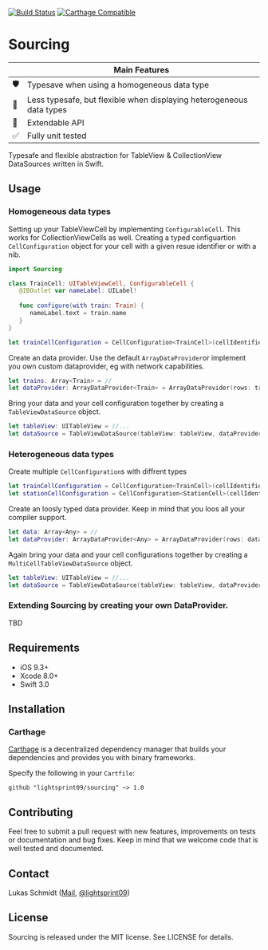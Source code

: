 [![Build Status](https://travis-ci.org/lightsprint09/Sourcing.svg?branch=master)](https://travis-ci.org/lightsprint09/Sourcing)
[![Carthage Compatible](https://img.shields.io/badge/Carthage-compatible-4BC51D.svg?style=flat)](https://github.com/Carthage/Carthage)

# Sourcing

|           | Main Features                  |
| --------- | ------------------------------ |
| 🛡        | Typesave when using a homogeneous data type       |
| 🐍 | Less typesafe, but flexible when displaying heterogeneous data types |
| 🚄        | Extendable API                 |
| &#9989;   | Fully unit tested              |

Typesafe and flexible abstraction for TableView &amp; CollectionView DataSources written in Swift.

## Usage
### Homogeneous data types
Setting up your TableViewCell by implementing `ConfigurableCell`. This works for CollectionViewCells as well. Creating a typed configuartion `CellConfiguration` object for your cell with a given resue identifier or with a nib.
```swift
import Sourcing

class TrainCell: UITableViewCell, ConfigurableCell {
   @IBOutlet var nameLabel: UILabel!
   
   func configure(with train: Train) {
      nameLabel.text = train.name
   }
}

let trainCellConfiguration = CellConfiguration<TrainCell>(cellIdentifier: "YourReuseID")

```

Create an data provider. Use the default `ArrayDataProvider`or implement you own custom dataprovider, eg with network capabilities.
```swift
let trains: Array<Train> = //
let dataProvider: ArrayDataProvider<Train> = ArrayDataProvider(rows: trains)
```
Bring your data and your cell configuration together by creating a `TableViewDataSource` object.
```swift
let tableView: UITableView = //...
let dataSource = TableViewDataSource(tableView: tableView, dataProvider: dataProvider, cellDequable: trainCellConfiguration)
```

### Heterogeneous data types
Create multiple `CellConfiguration`s with diffrent types
```swift
let trainCellConfiguration = CellConfiguration<TrainCell>(cellIdentifier: "YourReuseID")
let stationCellConfiguration = CellConfiguration<StationCell>(cellIdentifier: "YourReuseSecondID")
```
Create an loosly typed data provider. Keep in mind that you loos all your compiler support. 
```swift
let data: Array<Any> = //
let dataProvider: ArrayDataProvider<Any> = ArrayDataProvider(rows: data)
```
Again bring your data and your cell configurations together by creating a `MultiCellTableViewDataSource` object.
```swift
let tableView: UITableView = //...
let dataSource = TableViewDataSource(tableView: tableView, dataProvider: dataProvider, cellDequeables: [trainCellConfiguration, stationCellConfiguration])
```

### Extending Sourcing by creating your own DataProvider.
TBD

## Requirements

- iOS 9.3+
- Xcode 8.0+
- Swift 3.0

## Installation

### Carthage

[Carthage](https://github.com/Carthage/Carthage) is a decentralized dependency manager that builds your dependencies and provides you with binary frameworks.

Specify the following in your `Cartfile`:

```ogdl
github "lightsprint09/sourcing" ~> 1.0
```
## Contributing
Feel free to submit a pull request with new features, improvements on tests or documentation and bug fixes. Keep in mind that we welcome code that is well tested and documented.

## Contact
Lukas Schmidt ([Mail](mailto:lukas.la.schmidt@deutschebahn.com), [@lightsprint09](https://twitter.com/lightsprint09))

## License
Sourcing is released under the MIT license. See LICENSE for details.

